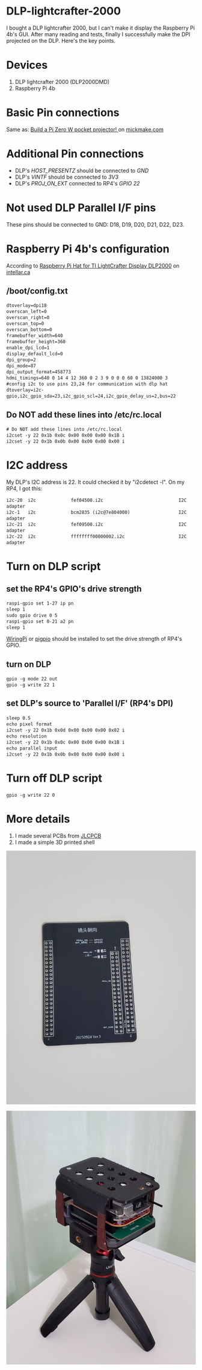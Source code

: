 # DLP-lightcrafter-2000
I bought a DLP lightcrafter 2000, but I can't make it display the Raspberry Pi 4b's GUI. After many reading and tests, finally I successfully make the DPI projected on the DLP. Here's the key points.

# Devices
1. DLP lightcrafter 2000 (DLP2000DMD)
2. Raspberry Pi 4b

# Basic Pin connections
Same as: [Build a Pi Zero W pocket projector! ](https://www.mickmake.com/post/build-a-pi-zero-w-pocket-projector-project/) on [mickmake.com](https://www.mickmake.com/)

# Additional Pin connections
* DLP's *HOST_PRESENTZ* should be connected to *GND*
* DLP's *VINTF* should be connected to *3V3*
* DLP's *PROJ_ON_EXT* connected to RP4's *GPIO 22*

# Not used DLP Parallel I/F pins
These pins should be connected to GND: D18, D19, D20, D21, D22, D23.

# Raspberry Pi 4b's configuration
According to [Raspberry Pi Hat for TI LightCrafter Display DLP2000](https://www.intellar.ca/blog/raspberry-pi-evm2000) on [intellar.ca](https://www.intellar.ca/)

## /boot/config.txt 
```
dtoverlay=dpi18
overscan_left=0
overscan_right=0
overscan_top=0
overscan_bottom=0
framebuffer_width=640
framebuffer_height=360
enable_dpi_lcd=1
display_default_lcd=0
dpi_group=2
dpi_mode=87
dpi_output_format=458773
hdmi_timings=640 0 14 4 12 360 0 2 3 9 0 0 0 60 0 13824000 3  
#config i2c to use pins 23,24 for communication with dlp hat
dtoverlay=i2c-gpio,i2c_gpio_sda=23,i2c_gpio_scl=24,i2c_gpio_delay_us=2,bus=22
```

## Do **NOT** add these lines into /etc/rc.local
```
# Do NOT add these lines into /etc/rc.local
i2cset -y 22 0x1b 0x0c 0x00 0x00 0x00 0x1B i
i2cset -y 22 0x1b 0x0b 0x00 0x00 0x00 0x00 i
```

# I2C address
My DLP's I2C address is 22. It could checked it by "i2cdetect -l".
On my RP4, I got this:
```
i2c-20  i2c             fef04500.i2c                            I2C adapter
i2c-1   i2c             bcm2835 (i2c@7e804000)                  I2C adapter
i2c-21  i2c             fef09500.i2c                            I2C adapter
i2c-22  i2c             ffffffff00000002.i2c                    I2C adapter
```

# Turn on DLP script
## set the RP4's GPIO's drive strength
```
raspi-gpio set 1-27 ip pn
sleep 1
sudo gpio drive 0 5
raspi-gpio set 0-21 a2 pn
sleep 1
```
[WiringPi](https://projects.drogon.net/raspberry-pi/wiringpi/download-and-install/) or [pigpio](https://abyz.me.uk/rpi/pigpio/download.html) should be installed to set the drive strength of RP4's GPIO.

## turn on DLP
```
gpio -g mode 22 out
gpio -g write 22 1
```

## set DLP's source to 'Parallel I/F' (RP4's DPI)
```
sleep 0.5
echo pixel format
i2cset -y 22 0x1b 0x0d 0x00 0x00 0x00 0x02 i
echo resolution
i2cset -y 22 0x1b 0x0c 0x00 0x00 0x00 0x1B i
echo parallel input
i2cset -y 22 0x1b 0x0b 0x00 0x00 0x00 0x00 i
```

# Turn off DLP script
```
gpio -g write 22 0
```

# More details
1. I made several PCBs from [JLCPCB](https://jlcpcb.com/)
2. I made a simple 3D printed shell

![PCB](/pics/PCB.png)

![PCB](/pics/3d_printed_shell.jpg)



